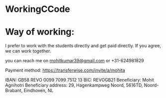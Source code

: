 # WorkingCCode

# Way of working:
I prefer to work with the students directly and get paid directly.
If you agree, we can work together.

you can reach me on mohitkumar39@gmail.com
or +31-624981829

Payment method:
https://transferwise.com/invite/a/mohita

IBAN: GB58 REVO 0099 7099 7512 13
BIC: REVOGB21
Beneficiary: Mohit Agnihotri
Beneficiary address: 29, Hagenkampweg Noord, 5616TD, Noord-Brabant, Eindhoven, NL

